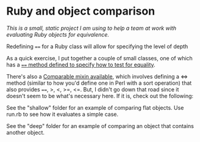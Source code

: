 # Ruby and object comparison

*This is a small, static project I am using to help a team at work with evaluating Ruby objects for equivalence.*

Redefining <code>==</code> for a Ruby class will allow for specifying the level of depth

As a quick exercise, I put together a couple of small classes, one of which has a [<code>==</code> method defined to specify how to test for equality][equal].

There's also a [Comparable mixin available][comparable], which involves defining a <=> method (similar to how you'd define one in Perl with a sort operation) that also provides <code>==</code>, >, <, >=, <=. But, I didn't go down that road since it doesn't seem to be what's necessary here. If it is, check out the following: 

See the "shallow" folder for an example of comparing flat objects. Use run.rb to see how it evaluates a simple case.

See the "deep" folder for an example of comparing an object that contains another object.

[equal]: http://www.skorks.com/2009/09/ruby-equality-and-object-comparison
[comparable]: http://www.ruby-doc.org/docs/ProgrammingRuby/html/tut_modules.html
